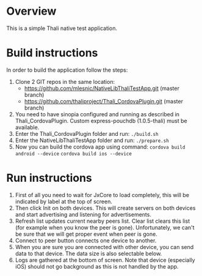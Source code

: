 # Overview #

This is a simple Thali native test application.

# Build instructions #

In order to build the application follow the steps:

1. Clone 2 GIT repos in the same location:
    * https://github.com/mlesnic/NativeLibThaliTestApp.git (master branch)
    * https://github.com/thaliproject/Thali_CordovaPlugin.git (master branch)
1. You need to have sinopia configured and running as described in Thali_CordovaPlugin.
Custom express-pouchdb (1.0.5-thali) must be available.
1. Enter the Thali_CordovaPlugin folder and run:
`./build.sh`
1. Enter the NativeLibThaliTestApp folder and run:
`./prepare.sh`
1. Now you can build the cordova app using command:
`cordova build android --device`
`cordova build ios --device`

# Run instructions #
1. First of all you need to wait for JxCore to load completely, this will be indicated by
   label at the top of screen.
1. Then click Init on both devices. This will create servers on both devices and start advertising and listening
   for advertisements.
1. Refresh list updates current nearby peers list. Clear list clears this list (for example when you know the peer is gone).
   Unfortunately, we can't be sure that we will get proper event when peer is gone.
1. Connect to peer button connects one device to another.
1. When you are sure you are connected with other device, you can send data to that device. The data size is also
   selectable below. 
1. Logs are gathered at the bottom of screen.
Note that device (especially iOS) should not go background as this is not handled by the app.
